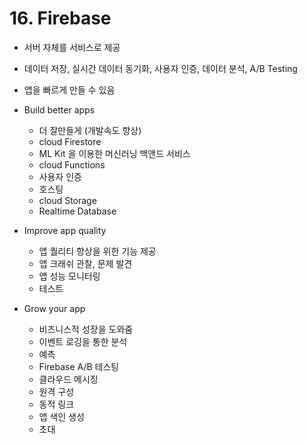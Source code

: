 # 16. Firebase
- 서버 자체를 서비스로 제공
- 데이터 저장, 실시간 데이터 동기화, 사용자 인증, 데이터 분석, A/B Testing
- 앱을 빠르게 만들 수 있음

- Build better apps
    - 더 잘만들게 (개발속도 향상)
    - cloud Firestore
    - ML Kit 을 이용한 머신러닝 백앤드 서비스
    - cloud Functions
    - 사용자 인증
    - 호스팅
    - cloud Storage
    - Realtime Database

- Improve app quality
    - 앱 퀄리티 향상을 위한 기능 제공
    - 앱 크래쉬 관찰, 문제 발견
    - 앱 성능 모니터링
    - 테스트

- Grow your app
    - 비즈니스적 성장을 도와줌
    - 이벤트 로깅을 통한 분석
    - 예측
    - Firebase A/B 테스팅
    - 클라우드 메시징
    - 원격 구성
    - 동적 링크
    - 앱 색인 생성
    - 초대